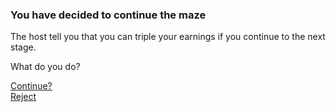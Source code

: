 ### You have decided to continue the maze   
   
The host tell you that you can triple your earnings if you continue to the next stage.   
   
What do you do?   
   
[Continue?](maze2-continue.md)   
[Reject](maze2-continue-force.md)
